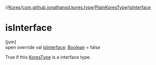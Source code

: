 //[Kores](../../../index.md)/[com.github.jonathanxd.kores.type](../index.md)/[PlainKoresType](index.md)/[isInterface](is-interface.md)

# isInterface

[jvm]\
open override val [isInterface](is-interface.md): [Boolean](https://kotlinlang.org/api/latest/jvm/stdlib/kotlin/-boolean/index.html) = false

True if this [KoresType](../-kores-type/index.md) is a interface type.
